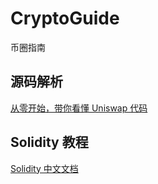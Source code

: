 # CryptoGuide

币圈指南

## 源码解析

[从零开始，带你看懂 Uniswap 代码](https://zhuanlan.zhihu.com/p/401811923)

## Solidity 教程

[Solidity 中文文档](https://solidity-cn.readthedocs.io/zh/develop/introduction-to-smart-contracts.html)
